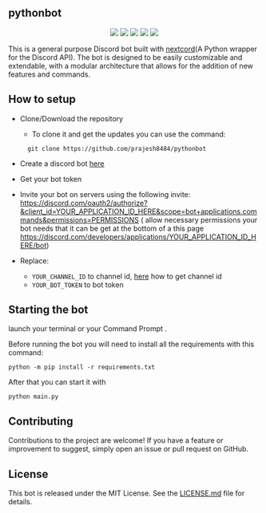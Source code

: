 ## pythonbot

<p align="center">
<a href="https://github.com/prajesh8484/pythonbot"><img src="https://img.shields.io/github/languages/code-size/prajesh8484/pythonbot"></a>
<a href="https://github.com/prajesh8484/pythonbot"><img src="https://img.shields.io/github/downloads/prajesh8484/pythonbot/total"></a>
<a href="https://github.com/prajesh8484/pythonbot/commits/main"><img src="https://img.shields.io/github/last-commit/prajesh8484/pythonbot"></a>
<a href="https://github.com/prajesh8484/pythonbot/releases/tag/release"><img src="https://img.shields.io/github/v/release/prajesh8484/pythonbot"></a>
<a href="https://github.com/prajesh8484/pythonbot/blob/3229b471a5772099e285e18282439e8b061ae9ba/LICENSE.md"><img src="https://img.shields.io/github/license/prajesh8484/pythonbot"></a>
</p>

This is a general purpose Discord bot built with [nextcord](https://github.com/nextcord/nextcord)(A Python wrapper for the Discord API). The bot is designed to be easily customizable and extendable, with a modular architecture that allows for the addition of new features and commands. 

## How to setup

* Clone/Download the repository
    * To clone it and get the updates you can use the command:
    ```
      git clone https://github.com/prajesh8484/pythonbot
    ```
* Create a discord bot [here](https://discord.com/developers/applications)
* Get your bot token
* Invite your bot on servers using the following invite:
  https://discord.com/oauth2/authorize?&client_id=YOUR_APPLICATION_ID_HERE&scope=bot+applications.commands&permissions=PERMISSIONS (
  allow necessary permissions your bot needs that it can be get at the bottom of a this
  page https://discord.com/developers/applications/YOUR_APPLICATION_ID_HERE/bot)

* Replace:
   * `YOUR_CHANNEL_ID` to channel id, [here](https://support.discord.com/hc/en-us/articles/206346498-Where-can-I-find-my-User-Server-Message-ID-) how to get channel id
   * `YOUR_BOT_TOKEN` to bot token 
## Starting the bot

launch your terminal or your Command Prompt
.

Before running the bot you will need to install all the requirements with this command:

```
python -m pip install -r requirements.txt
```

After that you can start it with

```
python main.py
```
## Contributing
Contributions to the project are welcome! If you have a feature or improvement to suggest, simply open an issue or pull request on GitHub.

## License
This bot is released under the MIT License. See the [LICENSE.md](LICENSE.md) file for details.
